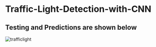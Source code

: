 # Traffic-Light-Detection-with-CNN

## Testing and Predictions are shown below
![trafficlight](https://user-images.githubusercontent.com/26550827/33323072-5195de06-d471-11e7-80f9-efca69ecbd87.gif)
